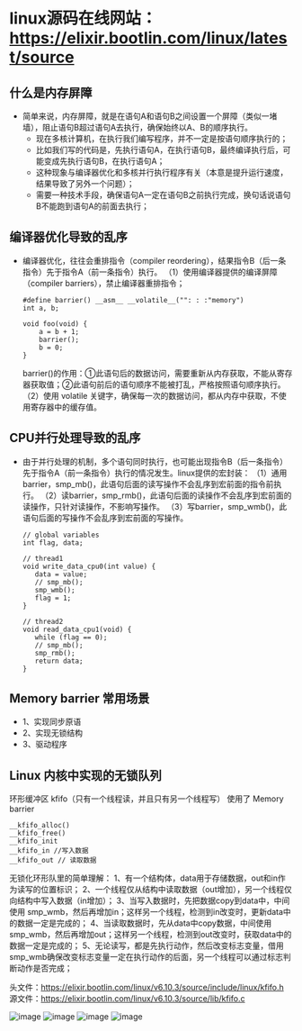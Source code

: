 # linux源码在线网站：https://elixir.bootlin.com/linux/latest/source

## 什么是内存屏障
- 简单来说，内存屏障，就是在语句A和语句B之间设置一个屏障（类似一堵墙），阻止语句B超过语句A去执行，确保始终以A、B的顺序执行。
  - 现在多核计算机，在执行我们编写程序，并不一定是按语句顺序执行的；
  - 比如我们写的代码是，先执行语句A，在执行语句B，最终编译执行后，可能变成先执行语句B，在执行语句A；
  - 这种现象与编译器优化和多核并行执行程序有关（本意是提升运行速度，结果导致了另外一个问题）；
  - 需要一种技术手段，确保语句A一定在语句B之前执行完成，换句话说语句B不能跑到语句A的前面去执行；
  

## 编译器优化导致的乱序
- 编译器优化，往往会重排指令（compiler reordering），结果指令B（后一条指令）先于指令A（前一条指令）执行。
  （1）使用编译器提供的编译屏障（compiler barriers），禁止编译器重排指令；
	```
    #define barrier() __asm__ __volatile__("": : :"memory")
	int a, b;

	void foo(void) {
		a = b + 1;
		barrier();
		b = 0;
	}
	```
    barrier()的作用：①此语句后的数据访问，需要重新从内存获取，不能从寄存器获取值；②此语句前后的语句顺序不能被打乱，严格按照语句顺序执行。
  （2）使用 volatile 关键字，确保每一次的数据访问，都从内存中获取，不使用寄存器中的缓存值。


## CPU并行处理导致的乱序
- 由于并行处理的机制，多个语句同时执行，也可能出现指令B（后一条指令）先于指令A（前一条指令）执行的情况发生。linux提供的宏封装：
  （1）通用barrier，smp_mb()，此语句后面的读写操作不会乱序到宏前面的指令前执行。
  （2）读barrier，smp_rmb()，此语句后面的读操作不会乱序到宏前面的读操作，只针对读操作，不影响写操作。
  （3）写barrier，smp_wmb()，此语句后面的写操作不会乱序到宏前面的写操作。
    ```
	// global variables
	int flag, data;

	// thread1
	void write_data_cpu0(int value) {
	   data = value;
	   // smp_mb();
	   smp_wmb();
	   flag = 1;
	}

	// thread2
	void read_data_cpu1(void) {
	   while (flag == 0);
	   // smp_mb();
	   smp_rmb();
	   return data;
	}
	```

## Memory barrier 常用场景
- 1、实现同步原语
- 2、实现无锁结构
- 3、驱动程序


## Linux 内核中实现的无锁队列
环形缓冲区 kfifo（只有一个线程读，并且只有另一个线程写） 使用了 Memory barrier
```
__kfifo_alloc()
__kfifo_free()
__kfifo_init
__kfifo_in //写入数据
__kfifo_out // 读取数据
```
无锁化环形队里的简单理解：
1、有一个结构体，data用于存储数据，out和in作为读写的位置标识；
2、一个线程仅从结构中读取数据（out增加），另一个线程仅向结构中写入数据（in增加）；
3、当写入数据时，先把数据copy到data中，中间使用 smp_wmb，然后再增加in；这样另一个线程，检测到in改变时，更新data中的数据一定是完成的；
4、当读取数据时，先从data中copy数据，中间使用 smp_wmb，然后再增加out；这样另一个线程，检测到out改变时，获取data中的数据一定是完成的；
5、无论读写，都是先执行动作，然后改变标志变量，借用smp_wmb确保改变标志变量一定在执行动作的后面，另一个线程可以通过标志判断动作是否完成；

头文件：https://elixir.bootlin.com/linux/v6.10.3/source/include/linux/kfifo.h
源文件：https://elixir.bootlin.com/linux/v6.10.3/source/lib/kfifo.c

![image](https://github.com/user-attachments/assets/5528df09-56ec-4f87-a3cd-091ce0dcadac)
![image](https://github.com/user-attachments/assets/59124275-c8eb-4402-91f3-b51c77043d89)
![image](https://github.com/user-attachments/assets/f441d8fb-c970-416c-a358-1821a2e5c946)
![image](https://github.com/user-attachments/assets/0f825f10-2eff-46d3-88c0-89431e9a6027)
